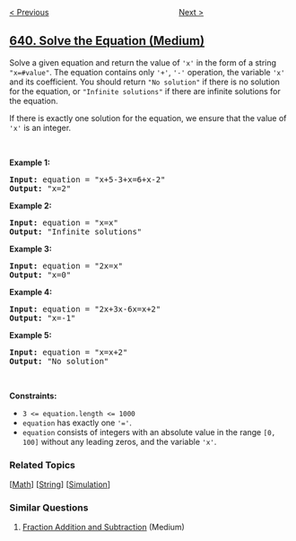 <!--|This file generated by command(leetcode description); DO NOT EDIT.    |-->
<!--+----------------------------------------------------------------------+-->
<!--|@author    openset <openset.wang@gmail.com>                           |-->
<!--|@link      https://github.com/openset                                 |-->
<!--|@home      https://github.com/openset/leetcode                        |-->
<!--+----------------------------------------------------------------------+-->

[< Previous](../decode-ways-ii "Decode Ways II")
　　　　　　　　　　　　　　　　
[Next >](../design-circular-deque "Design Circular Deque")

## [640. Solve the Equation (Medium)](https://leetcode.com/problems/solve-the-equation "求解方程")

<p>Solve a given equation and return the value of <code>&#39;x&#39;</code> in the form of a string <code>&quot;x=#value&quot;</code>. The equation contains only <code>&#39;+&#39;</code>, <code>&#39;-&#39;</code> operation, the variable <code>&#39;x&#39;</code> and its coefficient. You should return <code>&quot;No solution&quot;</code> if there is no solution for the equation, or <code>&quot;Infinite solutions&quot;</code> if there are infinite solutions for the equation.</p>

<p>If there is exactly one solution for the equation, we ensure that the value of <code>&#39;x&#39;</code> is an integer.</p>

<p>&nbsp;</p>
<p><strong>Example 1:</strong></p>
<pre><strong>Input:</strong> equation = "x+5-3+x=6+x-2"
<strong>Output:</strong> "x=2"
</pre><p><strong>Example 2:</strong></p>
<pre><strong>Input:</strong> equation = "x=x"
<strong>Output:</strong> "Infinite solutions"
</pre><p><strong>Example 3:</strong></p>
<pre><strong>Input:</strong> equation = "2x=x"
<strong>Output:</strong> "x=0"
</pre><p><strong>Example 4:</strong></p>
<pre><strong>Input:</strong> equation = "2x+3x-6x=x+2"
<strong>Output:</strong> "x=-1"
</pre><p><strong>Example 5:</strong></p>
<pre><strong>Input:</strong> equation = "x=x+2"
<strong>Output:</strong> "No solution"
</pre>
<p>&nbsp;</p>
<p><strong>Constraints:</strong></p>

<ul>
	<li><code>3 &lt;= equation.length &lt;= 1000</code></li>
	<li><code>equation</code> has exactly one <code>&#39;=&#39;</code>.</li>
	<li><code>equation</code> consists of integers with an absolute value in the range <code>[0, 100]</code> without any leading zeros, and the variable <code>&#39;x&#39;</code>.</li>
</ul>

### Related Topics
  [[Math](../../tag/math/README.md)]
  [[String](../../tag/string/README.md)]
  [[Simulation](../../tag/simulation/README.md)]

### Similar Questions
  1. [Fraction Addition and Subtraction](../fraction-addition-and-subtraction) (Medium)
